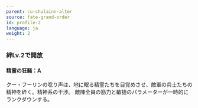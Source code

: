 ```yaml
---
parent: cu-chulainn-alter
source: fate-grand-order
id: profile-2
language: ja
weight: 2
---
```


### 絆Lv.2で開放

#### 精霊の狂騒：A

クー・フーリンの唸り声は、地に眠る精霊たちを目覚めさせ、敵軍の兵士たちの精神を砕く。精神系の干渉。
敵陣全員の筋力と敏捷のパラメーターが一時的にランクダウンする。

